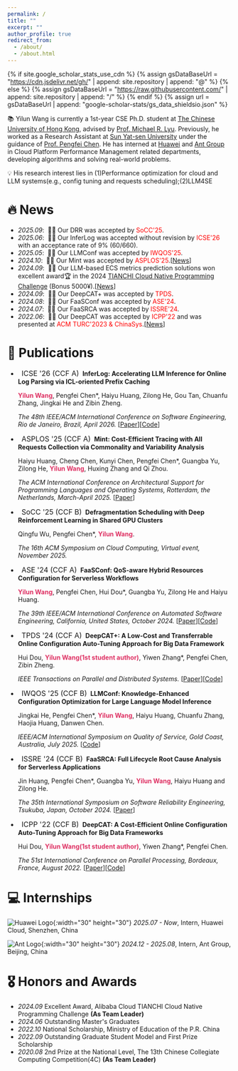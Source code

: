 ```yaml
---
permalink: /
title: ""
excerpt: ""
author_profile: true
redirect_from: 
  - /about/
  - /about.html
---
```


{% if site.google_scholar_stats_use_cdn %}
{% assign gsDataBaseUrl = "https://cdn.jsdelivr.net/gh/" | append: site.repository | append: "@" %}
{% else %}
{% assign gsDataBaseUrl = "https://raw.githubusercontent.com/" | append: site.repository | append: "/" %}
{% endif %}
{% assign url = gsDataBaseUrl | append: "google-scholar-stats/gs_data_shieldsio.json" %}

<span class='anchor' id='about-me'></span>

📚 Yilun Wang is currently a 1st-year CSE Ph.D. student at [The Chinese University of Hong Kong](https://www.cse.cuhk.edu.hk/), advised by [Prof. Michael R. Lyu](https://www.cse.cuhk.edu.hk/lyu/). Previously, he worked as a Research Assistant at [Sun Yat-sen University](https://www.sysu.edu.cn/sysuen/) under the guidance of [Prof. Pengfei Chen](https://cse.sysu.edu.cn/teacher/ChenPengfei). He has interned at [Huawei](https://www.huawei.com/) and [Ant Group](https://www.antgroup.com/) in Cloud Platform Performance Management related departments, developing algorithms and solving real-world problems.

💡 His research interest lies in (1)Performance optimization for cloud and LLM systems(e.g., config tuning and requests scheduling);(2)LLM4SE


# 🔥 News
- *2025.09*: &nbsp;🎉🎉 Our DRR was accepted by <span style="color:Red ;">SoCC'25</span>.
- *2025.06*: &nbsp;🎉🎉 Our InferLog was accepted without revision by <span style="color:Red ;">ICSE'26</span> with an acceptance rate of 9% (60/660).
- *2025.05*: &nbsp;🎉🎉 Our LLMConf was accepted by <span style="color:Red ;">IWQOS'25</span>.
- *2024.10*: &nbsp;🎉🎉 Our Mint was accepted by <span style="color:Red ;">ASPLOS'25</span>.[[News](https://mp.weixin.qq.com/s/xJs3I9jyX-xkuUpRu7_NWg)]
- *2024.09*: &nbsp;🎉🎉 Our LLM-based ECS metrics prediction solutions won excellent award🏆 in the 2024 [TIANCHI Cloud Native Programming Challenge](https://tianchi.aliyun.com/competition/entrance/532202) (Bonus 5000¥).[[News](https://developer.aliyun.com/article/1611031?spm=5176.26934562.main.1.507e1506evW7ia)]
- *2024.09*: &nbsp;🎉🎉 Our DeepCAT+ was accepted by <span style="color:Red ;">TPDS</span>.
- *2024.08*: &nbsp;🎉🎉 Our FaaSConf was accepted by <span style="color:Red ;">ASE'24</span>.
- *2024.07*: &nbsp;🎉🎉 Our FaaSRCA was accepted by <span style="color:Red ;">ISSRE'24</span>.
- *2022.06*: &nbsp;🎉🎉 Our DeepCAT was accepted by <span style="color:Red ;">ICPP'22</span> and was presented at <span style="color:Red;">ACM TURC'2023 & ChinaSys</span>.[[News](https://zhuanlan.zhihu.com/p/650016166)]


# 📝 Publications 
  
- &nbsp; <span class="badge" style="font-size:16px;">ICSE '26 (CCF A)</span> &nbsp;**InferLog: Accelerating LLM Inference for Online Log Parsing via ICL-oriented Prefix Caching**

  <span style="font-size:14px;"> <strong style="color:#DE3163">Yilun Wang</strong>, Pengfei Chen*, Haiyu Huang, Zilong He, Gou Tan, Chuanfu Zhang, Jingkai He and Zibin Zheng. </span>

  <span style="font-size:14px;"> *The 48th IEEE/ACM International Conference on Software Engineering, Rio de Janeiro, Brazil, April 2026.* </span>[[Paper](https://arxiv.org/abs/2507.08523)][[Code](https://github.com/wiluen/InferLog)]
  
  
- &nbsp; <span class="badge" style="font-size:16px;">ASPLOS '25 (CCF A)</span> &nbsp;**Mint: Cost-Efficient Tracing with All Requests Collection via Commonality and Variability Analysis**

  <span style="font-size:14px;"> Haiyu Huang, Cheng Chen, Kunyi Chen, Pengfei Chen*, Guangba Yu, Zilong He, <strong style="color:#DE3163">Yilun Wang</strong>, Huxing Zhang and Qi Zhou. </span>

  <span style="font-size:14px;"> *The ACM International Conference on Architectural Support for Programming Languages and Operating Systems, Rotterdam, the Netherlands, March-April 2025.* </span>[[Paper](https://doi.org/10.1145/3669940.3707287)]
  

- &nbsp; <span class="badge" style="font-size:16px;">SoCC '25 (CCF B)</span> &nbsp;**Defragmentation Scheduling with Deep Reinforcement Learning in Shared GPU Clusters**

  <span style="font-size:14px;"> Qingfu Wu, Pengfei Chen*, <strong style="color:#DE3163">Yilun Wang</strong>.

  <span style="font-size:14px;"> *The 16th ACM Symposium on Cloud Computing, Virtual event, November 2025.* </span>
  

- &nbsp; <span class="badge" style="font-size:16px;">ASE '24 (CCF A)</span> &nbsp;**FaaSConf: QoS-aware Hybrid Resources Configuration for Serverless Workflows**

  <span style="font-size:14px;"> <strong style="color:#DE3163">Yilun Wang</strong>, Pengfei Chen, Hui Dou*, Guangba Yu, Zilong He and Haiyu Huang. </span>

  <span style="font-size:14px;"> *The 39th IEEE/ACM International Conference on Automated Software Engineering, California, United States, October 2024.* </span>[[Paper](https://github.com/wiluen/wiluen.github.io/blob/main/files/faasconf/faasconf_camera_ready.pdf)][[Code](https://github.com/wiluen/FaaSConf)]

  
- &nbsp; <span class="badge" style="font-size:16px;">TPDS '24 (CCF A)</span> &nbsp;**DeepCAT+: A Low-Cost and Transferrable Online Configuration Auto-Tuning Approach for Big Data Framework**

  <span style="font-size:14px;"> Hui Dou, <strong style="color:#DE3163">Yilun Wang(1st student author)</strong>, Yiwen Zhang*, Pengfei Chen, Zibin Zheng. </span>

  <span style="font-size:14px;"> *IEEE Transactions on Parallel and Distributed Systems.* </span>[[Paper](https://doi.org/10.1109/TPDS.2024.3459889)][[Code](https://github.com/wiluen/DeepCAT)]

  

- &nbsp; <span class="badge" style="font-size:16px;">IWQOS '25 (CCF B)</span> &nbsp;**LLMConf: Knowledge-Enhanced Configuration Optimization for Large Language Model Inference**

  <span style="font-size:14px;"> Jingkai He, Pengfei Chen*, <strong style="color:#DE3163">Yilun Wang</strong>, Haiyu Huang, Chuanfu Zhang, Haojia Huang, Danwen Chen. </span>

  <span style="font-size:14px;"> *IEEE/ACM International Symposium on Quality of Service, Gold Coast, Australia, July 2025.* </span> [[Code](https://github.com/IntelligentDDS/LLMConf)]


- &nbsp; <span class="badge" style="font-size:16px;">ISSRE '24 (CCF B)</span> &nbsp;**FaaSRCA: Full Lifecycle Root Cause Analysis for Serverless Applications**

  <span style="font-size:14px;"> Jin Huang, Pengfei Chen*, Guangba Yu, <strong style="color:#DE3163">Yilun Wang</strong>, Haiyu Huang and Zilong He. </span>

  <span style="font-size:14px;"> *The 35th International Symposium on Software Reliability Engineering, Tsukuba, Japan, October 2024.* </span>[[Paper](https://arxiv.org/abs/2412.02239)]

- &nbsp; <span class="badge" style="font-size:16px;">ICPP '22 (CCF B)</span> &nbsp;**DeepCAT: A Cost-Efficient Online Configuration Auto-Tuning Approach for Big Data Frameworks**

  <span style="font-size:14px;"> Hui Dou, <strong style="color:#DE3163">Yilun Wang(1st student author)</strong>, Yiwen Zhang*, Pengfei Chen. </span>

  <span style="font-size:14px;"> *The 51st International Conference on Parallel Processing, Bordeaux, France, August 2022.* </span>[[Paper](https://doi.org/10.1145/3545008.3545018)][[Code](https://github.com/wiluen/DeepCAT)]

# 💻 Internships
  ![Huawei Logo](https://wiluen.github.io/images/Huawei.png){:width="30" height="30"} *2025.07 - Now*, Intern, Huawei Cloud, Shenzhen, China

  ![Ant Logo](https://wiluen.github.io/images/Ant.png){:width="30" height="30"} *2024.12 - 2025.08*, Intern, Ant Group, Beijing, China


# 🎖 Honors and Awards
- *2024.09* Excellent Award, Alibaba Cloud TIANCHI Cloud Native Programming Challenge **(As Team Leader)**
- *2024.06* Outstanding Master's Graduates
- *2022.10* National Scholarship, Ministry of Education of the P.R. China
- *2022.09* Outstanding Graduate Student Model and First Prize Scholarship
- *2020.08* 2nd Prize at the National Level, The 13th Chinese Collegiate Computing Competition(4C) **(As Team Leader)**

<!-- # # 📖 Educations-->
<!-- # - *2023.03-2025.06*, Research Assistant, Sun Yat-Sen University -->
<!-- # - *2021.09-2024.06*, Master of Engineering degree, Anhui University -->
<!-- # - *2017.09-2021.06*, Bachelor degree -->
 



